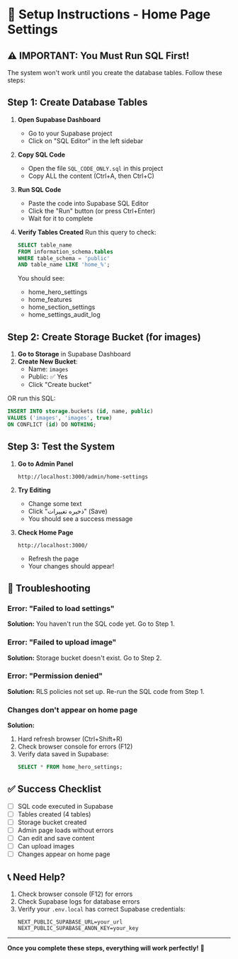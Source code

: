 # 🚀 Setup Instructions - Home Page Settings

## ⚠️ IMPORTANT: You Must Run SQL First!

The system won't work until you create the database tables. Follow these steps:

## Step 1: Create Database Tables

1. **Open Supabase Dashboard**
   - Go to your Supabase project
   - Click on "SQL Editor" in the left sidebar

2. **Copy SQL Code**
   - Open the file `SQL_CODE_ONLY.sql` in this project
   - Copy ALL the content (Ctrl+A, then Ctrl+C)

3. **Run SQL Code**
   - Paste the code into Supabase SQL Editor
   - Click the "Run" button (or press Ctrl+Enter)
   - Wait for it to complete

4. **Verify Tables Created**
   Run this query to check:
   ```sql
   SELECT table_name 
   FROM information_schema.tables 
   WHERE table_schema = 'public' 
   AND table_name LIKE 'home_%';
   ```
   
   You should see:
   - home_hero_settings
   - home_features
   - home_section_settings
   - home_settings_audit_log

## Step 2: Create Storage Bucket (for images)

1. **Go to Storage** in Supabase Dashboard
2. **Create New Bucket**:
   - Name: `images`
   - Public: ✅ Yes
   - Click "Create bucket"

OR run this SQL:
```sql
INSERT INTO storage.buckets (id, name, public)
VALUES ('images', 'images', true)
ON CONFLICT (id) DO NOTHING;
```

## Step 3: Test the System

1. **Go to Admin Panel**
   ```
   http://localhost:3000/admin/home-settings
   ```

2. **Try Editing**
   - Change some text
   - Click "ذخیره تغییرات" (Save)
   - You should see a success message

3. **Check Home Page**
   ```
   http://localhost:3000/
   ```
   - Refresh the page
   - Your changes should appear!

## 🐛 Troubleshooting

### Error: "Failed to load settings"
**Solution:** You haven't run the SQL code yet. Go to Step 1.

### Error: "Failed to upload image"
**Solution:** Storage bucket doesn't exist. Go to Step 2.

### Error: "Permission denied"
**Solution:** RLS policies not set up. Re-run the SQL code from Step 1.

### Changes don't appear on home page
**Solution:** 
1. Hard refresh browser (Ctrl+Shift+R)
2. Check browser console for errors (F12)
3. Verify data saved in Supabase:
   ```sql
   SELECT * FROM home_hero_settings;
   ```

## ✅ Success Checklist

- [ ] SQL code executed in Supabase
- [ ] Tables created (4 tables)
- [ ] Storage bucket created
- [ ] Admin page loads without errors
- [ ] Can edit and save content
- [ ] Can upload images
- [ ] Changes appear on home page

## 📞 Need Help?

1. Check browser console (F12) for errors
2. Check Supabase logs for database errors
3. Verify your `.env.local` has correct Supabase credentials:
   ```
   NEXT_PUBLIC_SUPABASE_URL=your_url
   NEXT_PUBLIC_SUPABASE_ANON_KEY=your_key
   ```

---

**Once you complete these steps, everything will work perfectly!** 🎉
